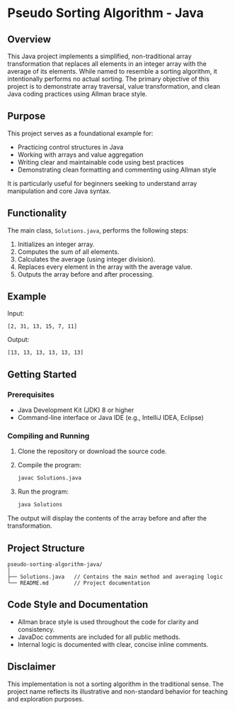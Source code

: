 # Pseudo Sorting Algorithm - Java

## Overview

This Java project implements a simplified, non-traditional array transformation that replaces all elements in an integer array with the average of its elements. While named to resemble a sorting algorithm, it intentionally performs no actual sorting. The primary objective of this project is to demonstrate array traversal, value transformation, and clean Java coding practices using Allman brace style.

## Purpose

This project serves as a foundational example for:

- Practicing control structures in Java
- Working with arrays and value aggregation
- Writing clear and maintainable code using best practices
- Demonstrating clean formatting and commenting using Allman style

It is particularly useful for beginners seeking to understand array manipulation and core Java syntax.

## Functionality

The main class, `Solutions.java`, performs the following steps:

1. Initializes an integer array.
2. Computes the sum of all elements.
3. Calculates the average (using integer division).
4. Replaces every element in the array with the average value.
5. Outputs the array before and after processing.

## Example

Input:
```
[2, 31, 13, 15, 7, 11]
```

Output:
```
[13, 13, 13, 13, 13, 13]
```

## Getting Started

### Prerequisites

- Java Development Kit (JDK) 8 or higher
- Command-line interface or Java IDE (e.g., IntelliJ IDEA, Eclipse)

### Compiling and Running

1. Clone the repository or download the source code.

2. Compile the program:
   ```bash
   javac Solutions.java
   ```

3. Run the program:
   ```bash
   java Solutions
   ```

The output will display the contents of the array before and after the transformation.

## Project Structure

```
pseudo-sorting-algorithm-java/
│
├── Solutions.java   // Contains the main method and averaging logic
└── README.md        // Project documentation
```

## Code Style and Documentation

- Allman brace style is used throughout the code for clarity and consistency.
- JavaDoc comments are included for all public methods.
- Internal logic is documented with clear, concise inline comments.

## Disclaimer

This implementation is not a sorting algorithm in the traditional sense. The project name reflects its illustrative and non-standard behavior for teaching and exploration purposes.
```
